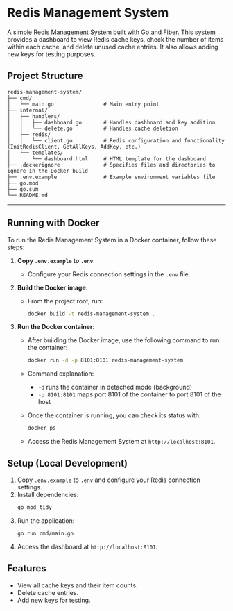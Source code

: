 # Redis Management System

A simple Redis Management System built with Go and Fiber. This system provides a dashboard to view Redis cache keys, check the number of items within each cache, and delete unused cache entries. It also allows adding new keys for testing purposes.

## Project Structure

```plaintext
redis-management-system/
├── cmd/
│   └── main.go                # Main entry point
├── internal/
│   ├── handlers/
│   │   ├── dashboard.go       # Handles dashboard and key addition
│   │   └── delete.go          # Handles cache deletion
│   ├── redis/
│   │   └── client.go          # Redis configuration and functionality (InitRedisClient, GetAllKeys, AddKey, etc.)
│   └── templates/
│       └── dashboard.html     # HTML template for the dashboard
├── .dockerignore              # Specifies files and directories to ignore in the Docker build
├── .env.example               # Example environment variables file
├── go.mod
├── go.sum
└── README.md
```

---

## Running with Docker

To run the Redis Management System in a Docker container, follow these steps:

1. **Copy `.env.example` to `.env`**:
   - Configure your Redis connection settings in the `.env` file.

2. **Build the Docker image**:
   - From the project root, run:
     ```bash
     docker build -t redis-management-system .
     ```

3. **Run the Docker container**:
   - After building the Docker image, use the following command to run the container:
     ```bash
     docker run -d -p 8101:8101 redis-management-system
     ```
   - Command explanation:
     - `-d` runs the container in detached mode (background)
     - `-p 8101:8101` maps port 8101 of the container to port 8101 of the host

   - Once the container is running, you can check its status with:
     ```bash
     docker ps
     ```

   - Access the Redis Management System at `http://localhost:8101`.

## Setup (Local Development)

1. Copy `.env.example` to `.env` and configure your Redis connection settings.
2. Install dependencies:
   ```bash
   go mod tidy
   ```
3. Run the application:
   ```bash
   go run cmd/main.go
   ```
4. Access the dashboard at `http://localhost:8101`.

## Features

- View all cache keys and their item counts.
- Delete cache entries.
- Add new keys for testing.
